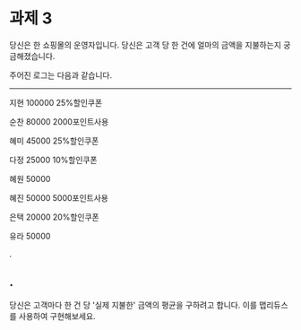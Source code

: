 # 과제 3

당신은 한 쇼핑몰의 운영자입니다. 당신은 고객 당 한 건에 얼마의 금액을 지불하는지 궁금해졌습니다.

주어진 로그는 다음과 같습니다.


----------------------
지현 100000 25%할인쿠폰

순찬 80000 2000포인트사용

혜미 45000 25%할인쿠폰

다정 25000 10%할인쿠폰

혜원 50000

혜진 50000 5000포인트사용

은택 20000 20%할인쿠폰

유라 50000

.

.
----------------------

당신은 고객마다 한 건 당 '실제 지불한' 금액의 평균을 구하려고 합니다. 이를 맵리듀스를 사용하여 구현해보세요.
